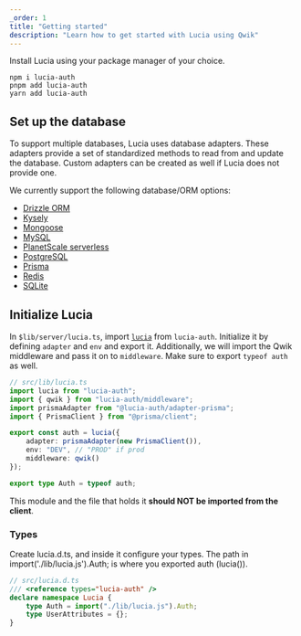 ```yaml
---
_order: 1
title: "Getting started"
description: "Learn how to get started with Lucia using Qwik"
---
```


Install Lucia using your package manager of your choice.

```
npm i lucia-auth
pnpm add lucia-auth
yarn add lucia-auth
```

## Set up the database

To support multiple databases, Lucia uses database adapters. These adapters provide a set of standardized methods to read from and update the database. Custom adapters can be created as well if Lucia does not provide one.

We currently support the following database/ORM options:

- [Drizzle ORM](/adapters/drizzle)
- [Kysely](/adapters/kysely)
- [Mongoose](/adapters/mongoose)
- [MySQL](/adapters/mysql)
- [PlanetScale serverless](/adapters/planetscale)
- [PostgreSQL](/adapters/postgresql)
- [Prisma](/adapters/prisma)
- [Redis](/adapters/redis)
- [SQLite](/adapters/sqlite)

## Initialize Lucia

In `$lib/server/lucia.ts`, import [`lucia`](/reference/lucia-auth/auth) from `lucia-auth`. Initialize it by defining `adapter` and `env` and export it. Additionally, we will import the Qwik middleware and pass it on to `middleware`. Make sure to export `typeof auth` as well.

```ts
// src/lib/lucia.ts
import lucia from "lucia-auth";
import { qwik } from "lucia-auth/middleware";
import prismaAdapter from "@lucia-auth/adapter-prisma";
import { PrismaClient } from "@prisma/client";

export const auth = lucia({
	adapter: prismaAdapter(new PrismaClient()),
	env: "DEV", // "PROD" if prod
	middleware: qwik()
});

export type Auth = typeof auth;
```

This module and the file that holds it **should NOT be imported from the client**.

### Types

Create lucia.d.ts, and inside it configure your types. The path in import('./lib/lucia.js').Auth; is where you exported auth (lucia()).

```ts
// src/lucia.d.ts
/// <reference types="lucia-auth" />
declare namespace Lucia {
	type Auth = import("./lib/lucia.js").Auth;
	type UserAttributes = {};
}
```
